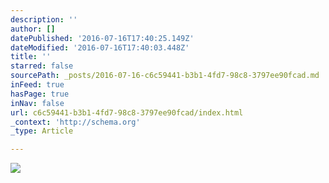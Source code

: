 ```yaml
---
description: ''
author: []
datePublished: '2016-07-16T17:40:25.149Z'
dateModified: '2016-07-16T17:40:03.448Z'
title: ''
starred: false
sourcePath: _posts/2016-07-16-c6c59441-b3b1-4fd7-98c8-3797ee90fcad.md
inFeed: true
hasPage: true
inNav: false
url: c6c59441-b3b1-4fd7-98c8-3797ee90fcad/index.html
_context: 'http://schema.org'
_type: Article

---
```

![](https://the-grid-user-content.s3-us-west-2.amazonaws.com/ff9056d1-7ba6-4cb3-885d-410431ce51db.jpg)